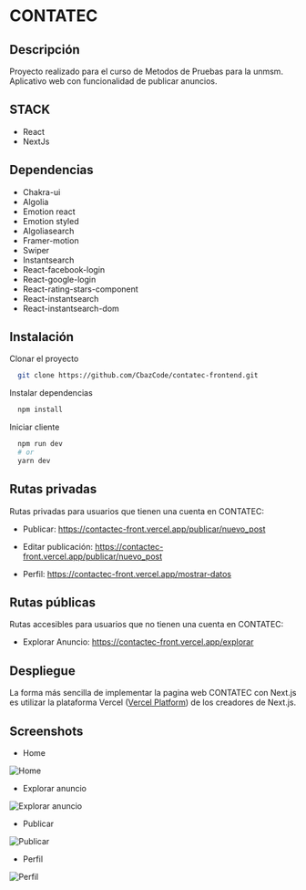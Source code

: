 # CONTATEC

## Descripción
Proyecto realizado para el curso de Metodos de Pruebas para la unmsm.
Aplicativo web con funcionalidad de publicar anuncios.

## STACK
- React
- NextJs
## Dependencias
* Chakra-ui
* Algolia
* Emotion react
* Emotion styled
* Algoliasearch
* Framer-motion
* Swiper
* Instantsearch
* React-facebook-login
* React-google-login
* React-rating-stars-component
* React-instantsearch
* React-instantsearch-dom
## Instalación

Clonar el proyecto

```bash
  git clone https://github.com/CbazCode/contatec-frontend.git
```

Instalar dependencias

```bash
  npm install
```

Iniciar cliente

```bash
  npm run dev
  # or
  yarn dev
```
## Rutas privadas
Rutas privadas para usuarios que tienen una cuenta en CONTATEC:

* Publicar: https://contactec-front.vercel.app/publicar/nuevo_post

* Editar publicación: https://contactec-front.vercel.app/publicar/nuevo_post

* Perfil: https://contactec-front.vercel.app/mostrar-datos

## Rutas públicas
Rutas accesibles para usuarios que no tienen una cuenta en CONTATEC:

* Explorar Anuncio: https://contactec-front.vercel.app/explorar
## Despliegue
La forma más sencilla de implementar la pagina web CONTATEC con Next.js es utilizar la plataforma Vercel ([Vercel Platform](https://vercel.com/new?utm_medium=default-template&filter=next.js&utm_source=create-next-app&utm_campaign=create-next-app-readme)) de los creadores de Next.js.
## Screenshots

* Home

![Home](https://github.com/CbazCode/contatec-frontend/blob/Jesus-Leon-readme/Imagenes/Home.png)

* Explorar anuncio

![Explorar anuncio](https://github.com/CbazCode/contatec-frontend/blob/Jesus-Leon-readme/Imagenes/Explorar%20anuncio.png)

* Publicar

![Publicar](https://github.com/CbazCode/contatec-frontend/blob/Jesus-Leon-readme/Imagenes/Publicar.png)

* Perfil

![Perfil](https://github.com/CbazCode/contatec-frontend/blob/Jesus-Leon-readme/Imagenes/Perfil.png)
